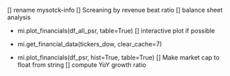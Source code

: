 
[] rename mysotck-info
[] Screaning by revenue beat ratio
[] balance sheet analysis

- mi.plot_financials(df_all_psr, table=True)
[] interactive plot if possible

- mi.get_financial_data(tickers_dow, clear_cache=7)
- mi.plot_financials(df_psr, hist=True, table=True)
[] Make market cap to float from string
[] compute YoY growth ratio



